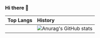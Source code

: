 ### Hi there 👋
| Top Langs |   History   |
| :-------- | :------- |
|  | ![Anurag's GitHub stats](https://github-readme-stats.vercel.app/api?username=torika2&show_icons=true&theme=radical)
<!--
**torika2/torika2** is a ✨ _special_ ✨ repository because its `README.md` (this file) appears on your GitHub profile.

Here are some ideas to get you started:

- 🔭 I’m currently working on ...
- 🌱 I’m currently learning ...
- 👯 I’m looking to collaborate on ...
- 🤔 I’m looking for help with ...
- 💬 Ask me about ...
- 📫 How to reach me: ...
- 😄 Pronouns: ...
- ⚡ Fun fact: ...
-->

